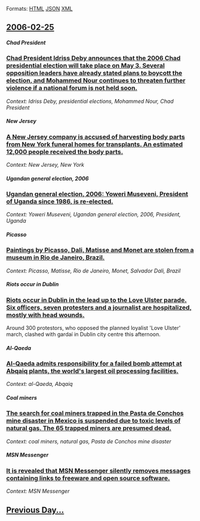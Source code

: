 
Formats: [HTML](2006/02/25/index.html)  [JSON](2006/02/25/index.json)  [XML](2006/02/25/index.xml)  

## [2006-02-25](/news/2006/02/25/index.md)

##### Chad President
### [ Chad President Idriss Deby announces that the 2006 Chad presidential election will take place on May 3. Several opposition leaders have already stated plans to boycott the election, and Mohammed Nour continues to threaten further violence if a national forum is not held soon. ](/news/2006/02/25/chad-president-idriss-da-c-by-announces-that-the-2006-chad-presidential-election-will-take-place-on-may-3-several-opposition-leaders-have-al.md)
_Context: Idriss Deby, presidential elections, Mohammed Nour, Chad President_

##### New Jersey
### [ A New Jersey company is accused of harvesting body parts from New York funeral homes for transplants. An estimated 12,000 people received the body parts. ](/news/2006/02/25/a-new-jersey-company-is-accused-of-harvesting-body-parts-from-new-york-funeral-homes-for-transplants-an-estimated-12-000-people-received-t.md)
_Context: New Jersey, New York_

##### Ugandan general election, 2006
### [ Ugandan general election, 2006: Yoweri Museveni, President of Uganda since 1986, is re-elected. ](/news/2006/02/25/ugandan-general-election-2006-yoweri-museveni-president-of-uganda-since-1986-is-re-elected.md)
_Context: Yoweri Museveni, Ugandan general election, 2006, President, Uganda_

##### Picasso
### [ Paintings by Picasso, Dali, Matisse and Monet are stolen from a museum in Rio de Janeiro, Brazil. ](/news/2006/02/25/paintings-by-picasso-dala-matisse-and-monet-are-stolen-from-a-museum-in-rio-de-janeiro-brazil.md)
_Context: Picasso, Matisse, Rio de Janeiro, Monet, Salvador Dali, Brazil_

##### Riots occur in Dublin
### [ Riots occur in Dublin in the lead up to the Love Ulster parade. Six officers, seven protesters and a journalist are hospitalized, mostly with head wounds. ](/news/2006/02/25/riots-occur-in-dublin-in-the-lead-up-to-the-love-ulster-parade-six-officers-seven-protesters-and-a-journalist-are-hospitalized-mostly-wi.md)
Around 300 protestors, who opposed the planned loyalist &#39;Love Ulster&#39; march, clashed with gardaí in Dublin city centre this afternoon.

##### Al-Qaeda
### [ Al-Qaeda admits responsibility for a failed bomb attempt at Abqaiq plants, the world's largest oil processing facilities. ](/news/2006/02/25/al-qaeda-admits-responsibility-for-a-failed-bomb-attempt-at-abqaiq-plants-the-world-s-largest-oil-processing-facilities.md)
_Context: al-Qaeda, Abqaiq_

##### Coal miners
### [ The search for coal miners trapped in the Pasta de Conchos mine disaster in Mexico is suspended due to toxic levels of natural gas. The 65 trapped miners are presumed dead. ](/news/2006/02/25/the-search-for-coal-miners-trapped-in-the-pasta-de-conchos-mine-disaster-in-mexico-is-suspended-due-to-toxic-levels-of-natural-gas-the-65.md)
_Context: coal miners, natural gas, Pasta de Conchos mine disaster_

##### MSN Messenger
### [ It is revealed that MSN Messenger silently removes messages containing links to freeware and open source software.](/news/2006/02/25/it-is-revealed-that-msn-messenger-silently-removes-messages-containing-links-to-freeware-and-open-source-software.md)
_Context: MSN Messenger_

## [Previous Day...](/news/2006/02/24/index.md)

